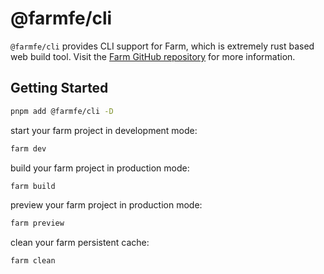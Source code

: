 # @farmfe/cli

`@farmfe/cli` provides CLI support for Farm, which is extremely rust based web build tool. Visit the [Farm GitHub repository](https://github.com/farm-fe/farm) for more information.

## Getting Started

```sh
pnpm add @farmfe/cli -D
```

start your farm project in development mode:

```sh
farm dev
```

build your farm project in production mode:

```sh
farm build
```

preview your farm project in production mode:

```sh
farm preview
```

clean your farm persistent cache:

```sh
farm clean
```
